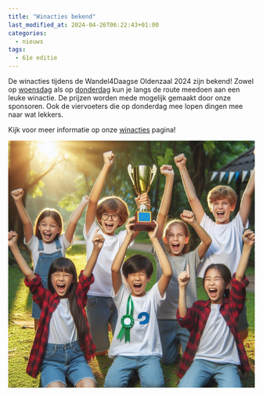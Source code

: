 ```yaml
---
title: "Winacties bekend"
last_modified_at: 2024-04-26T06:22:43+01:00
categories:
  - nieuws
tags:
  - 61e editie
---
```


De winacties tijdens de Wandel4Daagse Oldenzaal 2024 zijn bekend! Zowel op [woensdag](/routes/woensdag) als op [donderdag](/routes/donderdag) kun je langs de route meedoen aan een leuke winactie. De prijzen worden mede mogelijk gemaakt door onze sponsoren. Ook de viervoeters die op donderdag mee lopen dingen mee naar wat lekkers.  

Kijk voor meer informatie op onze [winacties](/winacties) pagina!  

[![Kinderen die een prijs hebben gewonnen](/assets/images/news/2024/winacties.png)](/winacties)